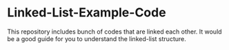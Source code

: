 # Linked-List-Example-Code
This repository includes bunch of codes that are linked each other. It would be a good guide for you to understand the linked-list structure.
